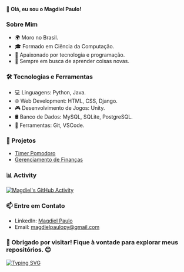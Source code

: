 **👋 Olá, eu sou o Magdiel Paulo!**

### Sobre Mim
- 🌍 Moro no Brasil.
- 🎓 Formado em Ciência da Computação.
- 🚀 Apaixonado por tecnologia e programação.
- 🌱 Sempre em busca de aprender coisas novas.

### 🛠 Tecnologias e Ferramentas
- 💻 Linguagens: Python, Java.
- 🌐 Web Development: HTML, CSS, Django.
- 🎮 Desenvolvimento de Jogos: Unity.
- 🛢️ Banco de Dados: MySQL, SQLite, PostgreSQL.
- 🔧 Ferramentas: Git, VSCode.

### 💼 Projetos
- [Timer Pomodoro](https://github.com/MagdielPaulo/Chrono-Timer)
- [Gerenciamento de Finanças](https://github.com/MagdielPaulo/finance_projeto)

### 📊 Activity
[![Magdiel's GitHub Activity](https://github-readme-stats.vercel.app/api?username=MagdielPaulo&show_icons=true&theme=radical)](https://github.com/MagdielPaulo)

### 📫 Entre em Contato
- LinkedIn: [Magdiel Paulo](https://www.linkedin.com/in/magdiel-paulo-688003207/)
- Email: magdielpaulopy@gmail.com

### 🚀 Obrigado por visitar! Fique à vontade para explorar meus repositórios. 😊

[![Typing SVG](https://readme-typing-svg.herokuapp.com/?color=9400d3&size=35&center=true&vCenter=true&width=1000&lines=Happy+coding!+%F0%9F%9A%80)](https://git.io/typing-svg)
